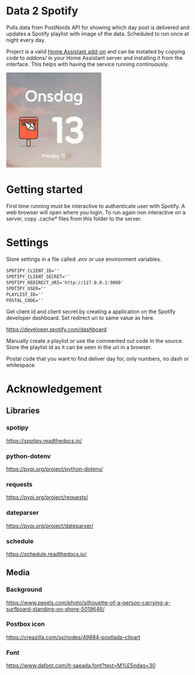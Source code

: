 # Data 2 Spotify
Pulls data from PostNords API for showing which day post is delivered and updates a Spotify playlist with image of the data. Scheduled to run once at night every day.

Project is a valid [Home Assistant add-on](https://www.home-assistant.io/addons/) and can be installed by copying code to *addons/* in your Home Assistant server and installing it from the interface. This helps with having the service running continuously.

![Example image](https://raw.githubusercontent.com/gotling/Data2Spotify/main/example.jpg)

# Getting started
First time running must be interactive to authenticate user with Spotify. A web browser will open where you login.
To run again non interactive on a server, copy .cache* files from this folder to the server.

# Settings
Store settings in a file called *.env* or use environment variables.

    SPOTIPY_CLIENT_ID=''
    SPOTIPY_CLIENT_SECRET=''
    SPOTIPY_REDIRECT_URI='http://127.0.0.1:9000'
    SPOTIPY_USER=''
    PLAYLIST_ID=''
    POSTAL_CODE=''

Get client id and client secret by creating a application on the Spotify developer dashboard. Set redirect uri to same value as here.

https://developer.spotify.com/dashboard

Manually create a playlist or use the commented out code in the source. Store the playlist id as it can be seen in the url in a browser.

Postal code that you want to find deliver day for, only numbers, no dash or whitespace.

# Acknowledgement
## Libraries
### spotipy
https://spotipy.readthedocs.io/

### python-dotenv
https://pypi.org/project/python-dotenv/

### requests
https://pypi.org/project/requests/

### dateparser
https://pypi.org/project/dateparser/

### schedule
https://schedule.readthedocs.io/

## Media
### Background
https://www.pexels.com/photo/silhouette-of-a-person-carrying-a-surfboard-standing-on-shore-5019646/

### Postbox icon
https://creazilla.com/sv/nodes/49884-postlada-clipart

### Font
https://www.dafont.com/lt-saeada.font?text=M%E5ndag+30